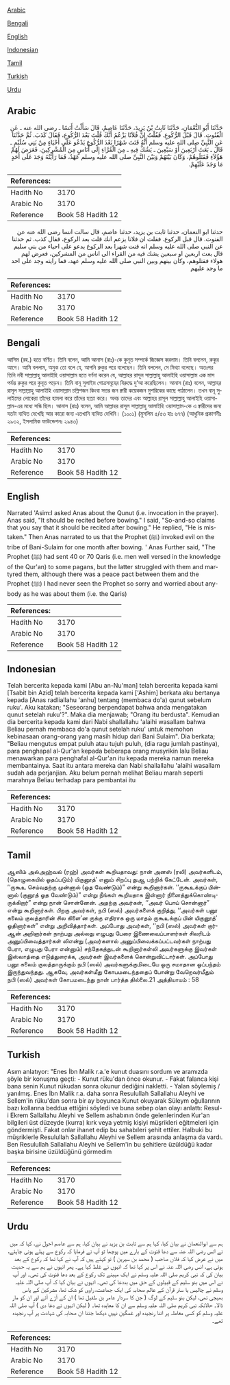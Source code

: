 [Arabic](#arabic)

[Bengali](#bengali)

[English](#english)

[Indonesian](#indonesian)

[Tamil](#tamil)

[Turkish](#turkish)

[Urdu](#urdu)

## Arabic


<div dir="rtl" lang="ar" style={{fontSize:'larger',backgroundColor:'#f8f9fa',padding:20}}>
حَدَّثَنَا أَبُو النُّعْمَانِ، حَدَّثَنَا ثَابِتُ بْنُ يَزِيدَ، حَدَّثَنَا عَاصِمٌ، قَالَ سَأَلْتُ أَنَسًا ـ رضى الله عنه ـ عَنِ الْقُنُوتِ‏.‏ قَالَ قَبْلَ الرُّكُوعِ‏.‏ فَقُلْتُ إِنَّ فُلاَنًا يَزْعُمُ أَنَّكَ قُلْتَ بَعْدَ الرُّكُوعِ، فَقَالَ كَذَبَ‏.‏ ثُمَّ حَدَّثَنَا عَنِ النَّبِيِّ صلى الله عليه وسلم أَنَّهُ قَنَتَ شَهْرًا بَعْدَ الرُّكُوعِ يَدْعُو عَلَى أَحْيَاءٍ مِنْ بَنِي سُلَيْمٍ ـ قَالَ ـ بَعَثَ أَرْبَعِينَ أَوْ سَبْعِينَ ـ يَشُكُّ فِيهِ ـ مِنَ الْقُرَّاءِ إِلَى أُنَاسٍ مِنَ الْمُشْرِكِينَ، فَعَرَضَ لَهُمْ هَؤُلاَءِ فَقَتَلُوهُمْ، وَكَانَ بَيْنَهُمْ وَبَيْنَ النَّبِيِّ صلى الله عليه وسلم عَهْدٌ، فَمَا رَأَيْتُهُ وَجَدَ عَلَى أَحَدٍ مَا وَجَدَ عَلَيْهِمْ‏.‏
</div>
<div style={{backgroundColor:'#f8f9fa',padding:20, marginBottom: 10}}><table> <thead> <tr> <th>References:</th> <th></th> </tr> </thead> <tbody><tr><td>Hadith No</td><td>3170</td></tr><tr><td>Arabic No</td><td>3170</td></tr><tr><td>Reference</td><td>Book 58 Hadith 12</td></tr></tbody></table></div>


<div dir="rtl" lang="ar" style={{fontSize:'larger',backgroundColor:'#f8f9fa',padding:20}}>
حدثنا ابو النعمان، حدثنا ثابت بن يزيد، حدثنا عاصم، قال سالت انسا رضى الله عنه عن القنوت. قال قبل الركوع. فقلت ان فلانا يزعم انك قلت بعد الركوع، فقال كذب. ثم حدثنا عن النبي صلى الله عليه وسلم انه قنت شهرا بعد الركوع يدعو على احياء من بني سليم قال بعث اربعين او سبعين يشك فيه من القراء الى اناس من المشركين، فعرض لهم هولاء فقتلوهم، وكان بينهم وبين النبي صلى الله عليه وسلم عهد، فما رايته وجد على احد ما وجد عليهم
</div>
<div style={{backgroundColor:'#f8f9fa',padding:20, marginBottom: 10}}><table> <thead> <tr> <th>References:</th> <th></th> </tr> </thead> <tbody><tr><td>Hadith No</td><td>3170</td></tr><tr><td>Arabic No</td><td>3170</td></tr><tr><td>Reference</td><td>Book 58 Hadith 12</td></tr></tbody></table></div>

## Bengali


<div dir="ltr" lang="bn" style={{fontSize:'larger',backgroundColor:'#f8f9fa',padding:20}}>
আসিম (রহ.) হতে বর্ণিত। তিনি বলেন, আমি আনাস (রাঃ)-কে কুনূত সম্পর্কে জিজ্ঞেস করলাম। তিনি বললেন, রুকুর আগে। আমি বললাম, অমুক তো বলে যে, আপনি রুকুর পরে বলেছেন। তিনি বললেন, সে মিথ্যা বলেছে। অতঃপর তিনি নবী সাল্লাল্লাহু আলাইহি ওয়াসাল্লাম হতে বর্ণনা করেন যে, আল্লাহর রাসূল সাল্লাল্লাহু আলাইহি ওয়াসাল্লাম এক মাস পর্যন্ত রুকুর পরে কুনূত পড়েন। তিনি বানূ সুলাইম গোত্রসমূহের বিরুদ্ধে দু‘আ করেছিলেন। আনাস (রাঃ) বলেন, আল্লাহর রাসূল সাল্লাল্লাহু আলাইহি ওয়াসাল্লাম চল্লিশজন কিংবা সত্তর জন ক্বারী কয়েকজন মুশরিকের কাছে পাঠালেন। তখন বানূ সুলাইমের লোকেরা তাঁদের হামলা করে তাঁদের হত্যা করে। অথচ তাদের এবং আল্লাহর রাসূল সাল্লাল্লাহু আলাইহি ওয়াসাল্লাম-এর মধ্যে সন্ধি ছিল। আনাস (রাঃ) বলেন, আমি আল্লাহর রাসূল সাল্লাল্লাহু আলাইহি ওয়াসাল্লাম-কে এ ক্বারীদের জন্য যতটা ব্যথিত দেখেছি আর কারো জন্য এতখানি ব্যথিত দেখিনি। (১০০১) (মুসলিম ৫/৫৩ হাঃ ৬৭৭) (আধুনিক প্রকাশনীঃ ২৯৩২, ইসলামিক ফাউন্ডেশনঃ ২৯৪৩)
</div>
<div style={{backgroundColor:'#f8f9fa',padding:20, marginBottom: 10}}><table> <thead> <tr> <th>References:</th> <th></th> </tr> </thead> <tbody><tr><td>Hadith No</td><td>3170</td></tr><tr><td>Arabic No</td><td>3170</td></tr><tr><td>Reference</td><td>Book 58 Hadith 12</td></tr></tbody></table></div>

## English


<div dir="ltr" lang="en" style={{fontSize:'larger',backgroundColor:'#f8f9fa',padding:20}}>
Narrated 'Asim:I asked Anas about the Qunut (i.e. invocation in the prayer). Anas said, "It should be recited before bowing." I said, "So-and-so claims that you say that it should be recited after bowing." He replied, "He is mistaken." Then Anas narrated to us that the Prophet (ﷺ) invoked evil on the tribe of Bani-Sulaim for one month after bowing. ' Anas Further said, "The Prophet (ﷺ) had sent 40 or 70 Qaris (i.e. men well versed in the knowledge of the Qur'an) to some pagans, but the latter struggled with them and martyred them, although there was a peace pact between them and the Prophet (ﷺ) I had never seen the Prophet so sorry and worried about anybody as he was about them (i.e. the Qaris)
</div>
<div style={{backgroundColor:'#f8f9fa',padding:20, marginBottom: 10}}><table> <thead> <tr> <th>References:</th> <th></th> </tr> </thead> <tbody><tr><td>Hadith No</td><td>3170</td></tr><tr><td>Arabic No</td><td>3170</td></tr><tr><td>Reference</td><td>Book 58 Hadith 12</td></tr></tbody></table></div>

## Indonesian


<div dir="ltr" lang="id" style={{fontSize:'larger',backgroundColor:'#f8f9fa',padding:20}}>
Telah bercerita kepada kami [Abu an-Nu'man] telah bercerita kepada kami [Tsabit bin Azid] telah bercerita kepada kami ['Ashim] berkata aku bertanya kepada [Anas radliallahu 'anhu] tentang (membaca do'a) qunut sebelum ruku'. Aku katakan; "Seseorang berpendapat bahwa anda mengatakan qunut setelah ruku'?". Maka dia menjawab; "Orang itu berdusta". Kemudian dia bercerita kepada kami dari Nabi shallallahu 'alaihi wasallam bahwa Beliau pernah membaca do'a qunut setelah ruku' untuk memohon kebinasaan orang-orang yang masih hidup dari Bani Sulaim". Dia berkata; "Beliau mengutus empat puluh atau tujuh puluh, (dia ragu jumlah pastinya), para penghapal al-Qur'an kepada beberapa orang musyrikin lalu Beliau menawarkan para penghafal al-Qur'an itu kepada mereka namun mereka membantainya. Saat itu antara mereka dan Nabi shallallahu 'alaihi wasallam sudah ada perjanjian. Aku belum pernah melihat Beliau marah seperti marahnya Beliau terhadap para pembantai itu
</div>
<div style={{backgroundColor:'#f8f9fa',padding:20, marginBottom: 10}}><table> <thead> <tr> <th>References:</th> <th></th> </tr> </thead> <tbody><tr><td>Hadith No</td><td>3170</td></tr><tr><td>Arabic No</td><td>3170</td></tr><tr><td>Reference</td><td>Book 58 Hadith 12</td></tr></tbody></table></div>

## Tamil


<div dir="ltr" lang="ta" style={{fontSize:'larger',backgroundColor:'#f8f9fa',padding:20}}>
ஆஸிம் அல்அஹ்வல் (ரஹ்) அவர்கள் கூறியதாவது: நான் அனஸ் (ரலி) அவர்களிடம், (தொழுகையில் ஓதப்படும்) யிகுனூத்’ எனும் சிறப்பு துஆ பற்றிக் கேட்டேன். அவர்கள், ‘‘ருகூஉ செய்வதற்கு முன்னால் (ஓத வேண்டும்)” என்று கூறினார்கள். ‘‘ருகூஉக்குப் பின்னால் (குனூத் ஓத வேண்டும்)” என்று நீங்கள் கூறியதாக இன்னார் நினைத்துக்கொண்டிருக்கிறார்” என்று நான் சொன்னேன். அதற்கு அவர்கள், ‘‘அவர் பொய் சொன்னார்” என்று கூறினார்கள். பிறகு அவர்கள், நபி (ஸல்) அவர்களைக் குறித்து, ‘‘அவர்கள் பனூ சுலைம் குலத்தாரின் சில கிளை’ன ருக்கு எதிராக ஒரு மாதம் ருகூஉக்குப் பின் யிகுனூத்’ ஓதினார்கள்” என்று அறிவித்தார்கள். அப்போது அவர்கள், ‘‘நபி (ஸல்) அவர்கள் குர்ஆன் அறிஞர்கள் நாற்பது அல்லது எழுபது பேரை இணைவைப்பாளர்கள் சிலரிடம் அனுப்பிவைத்தார்கள் லிஎன்று (அவர்களால் அனுப்பிவைக்கப்பட்டவர்கள் நாற்பது பேரா, எழுபது பேரா என்னும்) சந்தேகத்துடன் கூறினார்கள்லி அவர்களுக்கு இவர்கள் இஸ்லாத்தை எடுத்துரைக்க, அவர்கள் இவர்களைக் கொன்றுவிட்டார்கள். அப்போது பனூ சுலைம் குலத்தாருக்கும் நபி (ஸல்) அவர்களுக்குமிடையே ஒரு சமாதான ஒப்பந்தம் இருந்துவந்தது. ஆகவே, அவர்கள்மீது கோபமடைந்ததைப் போன்று வேறெவர்மீதும் நபி (ஸல்) அவர்கள் கோபமடைந்து நான் பார்த்த தில்லை.21 அத்தியாயம் : 58
</div>
<div style={{backgroundColor:'#f8f9fa',padding:20, marginBottom: 10}}><table> <thead> <tr> <th>References:</th> <th></th> </tr> </thead> <tbody><tr><td>Hadith No</td><td>3170</td></tr><tr><td>Arabic No</td><td>3170</td></tr><tr><td>Reference</td><td>Book 58 Hadith 12</td></tr></tbody></table></div>

## Turkish


<div dir="ltr" lang="tr" style={{fontSize:'larger',backgroundColor:'#f8f9fa',padding:20}}>
Asım anlatıyor: "Enes İbn Malik r.a.'e kunut duasını sordum ve aramızda şöyle bir konuşma geçti: - Kunut rüku'dan önce okunur. - Fakat falanca kişi bana senin Kunut rükudan sonra okunur dediğini nakletti. - Yalan söylemiş / yanılmış. Enes İbn Malik r.a. daha sonra Resulullah Sallallahu Aleyhi ve Sellem'in rüku'dan sonra bir ay boyunca Kunut okuyarak Süleym oğullarının bazı kollarına beddua ettiğini söyledi ve buna sebep olan olayı anlattı: Resul-i Ekrem Sallallahu Aleyhi ve Sellem ashabının önde gelenlerinden Kur'an bilgileri üst düzeyde (kurra) kırk veya yetmiş kişiyi müşrikleri eğitmeleri için göndermişti. Fakat onlar ihanet edip bu sahabıleri şehit ettiler. Halbuki bu müşriklerle Resulullah Sallallahu Aleyhi ve Sellem arasında anlaşma da vardı. Ben Resulullah Sallallahu Aleyhi ve Sellem'in bu şehitlere üzüldüğü kadar başka birisine üzüldüğünü görmedim
</div>
<div style={{backgroundColor:'#f8f9fa',padding:20, marginBottom: 10}}><table> <thead> <tr> <th>References:</th> <th></th> </tr> </thead> <tbody><tr><td>Hadith No</td><td>3170</td></tr><tr><td>Arabic No</td><td>3170</td></tr><tr><td>Reference</td><td>Book 58 Hadith 12</td></tr></tbody></table></div>

## Urdu


<div dir="rtl" lang="ur" style={{fontSize:'larger',backgroundColor:'#f8f9fa',padding:20}}>
ہم سے ابوالنعمان نے بیان کیا، کہا ہم سے ثابت بن یزید نے بیان کیا، ہم سے عاصم احول نے، کہا کہ میں نے انس رضی اللہ عنہ سے دعا قنوت کے بارے میں پوچھا تو آپ نے فرمایا کہ رکوع سے پہلے ہونی چاہئے، میں نے عرض کیا کہ فلاں صاحب ( محمد بن سیرین ) تو کہتے ہیں کہ آپ نے کہا تھا کہ رکوع کے بعد ہوتی ہے، انس رضی اللہ عنہ نے اس پر کہا تھا کہ انہوں نے غلط کہا ہے۔ پھر انہوں نے ہم سے یہ حدیث بیان کی کہ نبی کریم صلی اللہ علیہ وسلم نے ایک مہینے تک رکوع کے بعد دعا قنوت کی تھی۔ اور آپ نے اس میں بنو سلیم کے قبیلوں کے حق میں بددعا کی تھی۔ انہوں نے بیان کیا کہ آپ صلی اللہ علیہ وسلم نے چالیس یا ستر قرآن کے عالم صحابہ کی ایک جماعت، راوی کو شک تھا، مشرکین کے پاس بھیجی تھی، لیکن بنو سلیم کے لوگ ( جن کا سردار عامر بن طفیل تھا ) ان کے آڑے آئے اور ان کو مار ڈالا۔ حالانکہ نبی کریم صلی اللہ علیہ وسلم سے ان کا معاہدہ تھا۔ ( لیکن انہوں نے دغا دی ) آپ صلی اللہ علیہ وسلم کو کسی معاملہ پر اتنا رنجیدہ اور غمگین نہیں دیکھا جتنا ان صحابہ کی شہادت پر آپ رنجیدہ تھے۔
</div>
<div style={{backgroundColor:'#f8f9fa',padding:20, marginBottom: 10}}><table> <thead> <tr> <th>References:</th> <th></th> </tr> </thead> <tbody><tr><td>Hadith No</td><td>3170</td></tr><tr><td>Arabic No</td><td>3170</td></tr><tr><td>Reference</td><td>Book 58 Hadith 12</td></tr></tbody></table></div>